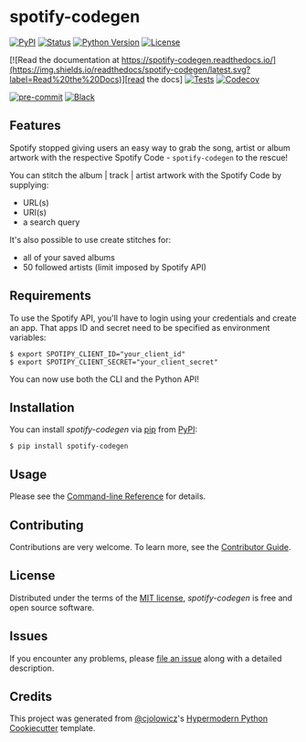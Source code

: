 # spotify-codegen

[![PyPI](https://img.shields.io/pypi/v/spotify-codegen.svg)][pypi_]
[![Status](https://img.shields.io/pypi/status/spotify-codegen.svg)][status]
[![Python Version](https://img.shields.io/pypi/pyversions/spotify-codegen)][python version]
[![License](https://img.shields.io/pypi/l/spotify-codegen)][license]

[![Read the documentation at https://spotify-codegen.readthedocs.io/](https://img.shields.io/readthedocs/spotify-codegen/latest.svg?label=Read%20the%20Docs)][read the docs]
[![Tests](https://github.com/tilschuenemann/spotify-codegen/workflows/Tests/badge.svg)][tests]
[![Codecov](https://codecov.io/gh/tilschuenemann/spotify-codegen/branch/main/graph/badge.svg)][codecov]

[![pre-commit](https://img.shields.io/badge/pre--commit-enabled-brightgreen?logo=pre-commit&logoColor=white)][pre-commit]
[![Black](https://img.shields.io/badge/code%20style-black-000000.svg)][black]

[pypi_]: https://pypi.org/project/spotify-codegen/
[status]: https://pypi.org/project/spotify-codegen/
[python version]: https://pypi.org/project/spotify-codegen
[read the docs]: https://spotify-codegen.readthedocs.io/
[tests]: https://github.com/tilschuenemann/spotify-codegen/actions?workflow=Tests
[codecov]: https://app.codecov.io/gh/tilschuenemann/spotify-codegen
[pre-commit]: https://github.com/pre-commit/pre-commit
[black]: https://github.com/psf/black

## Features

Spotify stopped giving users an easy way to grab the song, artist or album artwork with the respective Spotify Code - `spotify-codegen` to the rescue!

You can stitch the album | track | artist artwork with the Spotify Code by supplying:

- URL(s)
- URI(s)
- a search query

It's also possible to use create stitches for:

- all of your saved albums
- 50 followed artists (limit imposed by Spotify API)

## Requirements

To use the Spotify API, you'll have to login using your credentials and create an app. That apps ID and secret need to be specified as environment variables:

```console
$ export SPOTIPY_CLIENT_ID="your_client_id"
$ export SPOTIPY_CLIENT_SECRET="your_client_secret"
```

You can now use both the CLI and the Python API!

## Installation

You can install _spotify-codegen_ via [pip] from [PyPI]:

```console
$ pip install spotify-codegen
```

## Usage

Please see the [Command-line Reference] for details.

## Contributing

Contributions are very welcome.
To learn more, see the [Contributor Guide].

## License

Distributed under the terms of the [MIT license][license],
_spotify-codegen_ is free and open source software.

## Issues

If you encounter any problems,
please [file an issue] along with a detailed description.

## Credits

This project was generated from [@cjolowicz]'s [Hypermodern Python Cookiecutter] template.

[@cjolowicz]: https://github.com/cjolowicz
[pypi]: https://pypi.org/
[hypermodern python cookiecutter]: https://github.com/cjolowicz/cookiecutter-hypermodern-python
[file an issue]: https://github.com/tilschuenemann/spotify-codegen/issues
[pip]: https://pip.pypa.io/

<!-- github-only -->

[license]: https://github.com/tilschuenemann/spotify-codegen/blob/main/LICENSE
[contributor guide]: https://github.com/tilschuenemann/spotify-codegen/blob/main/CONTRIBUTING.md
[command-line reference]: https://spotify-codegen.readthedocs.io/en/latest/usage.html
